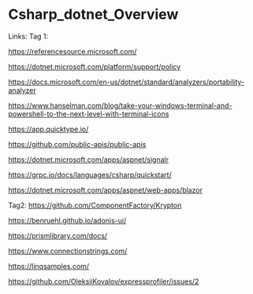 # Csharp_dotnet_Overview

Links:
Tag 1:

https://referencesource.microsoft.com/

https://dotnet.microsoft.com/platform/support/policy

https://docs.microsoft.com/en-us/dotnet/standard/analyzers/portability-analyzer

https://www.hanselman.com/blog/take-your-windows-terminal-and-powershell-to-the-next-level-with-terminal-icons

https://app.quicktype.io/

https://github.com/public-apis/public-apis

https://dotnet.microsoft.com/apps/aspnet/signalr

https://grpc.io/docs/languages/csharp/quickstart/

https://dotnet.microsoft.com/apps/aspnet/web-apps/blazor

Tag2: 
https://github.com/ComponentFactory/Krypton

https://benruehl.github.io/adonis-ui/

https://prismlibrary.com/docs/

https://www.connectionstrings.com/

https://linqsamples.com/

https://github.com/OleksiiKovalov/expressprofiler/issues/2

